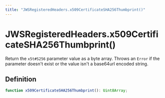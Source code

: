 ```yaml
---
title: "JWSRegisteredHeaders.x509CertificateSHA256Thumbprint()"
---
```


# JWSRegisteredHeaders.x509CertificateSHA256Thumbprint()

Return the `x5t#S256` parameter value as a byte array. Throws an `Error` if the parameter doesn't exist or the value isn't a base64url encoded string.

## Definition

```ts
function x509CertificateSHA256Thumbprint(): Uint8Array;
```

